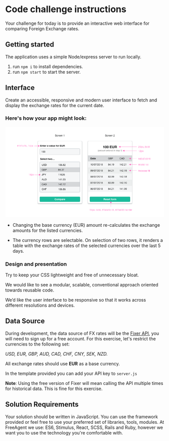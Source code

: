 # Code challenge instructions
Your challenge for today is to provide an interactive web interface for comparing Foreign Exchange rates.

## Getting started
The application uses a simple Node/express server to run locally.

1. run `npm i` to install dependencies.
2. run `npm start` to start the server.

## Interface
Create an accessible, responsive and modern user interface to fetch and display the exchange rates for the current date.

### Here's how your app might look:

![Screen 1](./wireframe.png)

* Changing the base currency (EUR) amount re-calculates the exchange amounts for the listed currencies.

* The currency rows are selectable. On selection of two rows, it renders a table with the exchange rates of the selected currencies over the last 5 days.

### Design and presentation
Try to keep your CSS lightweight and free of unnecessary bloat.

We would like to see a modular, scalable, conventional approach oriented towards reusable code.

We’d like the user interface to be responsive so that it works across different resolutions and devices.

## Data Source
During development, the data source of FX rates will be the [Fixer API](​http://fixer.io​), you will need to sign up for a free account. For this exercise, let's restrict the currencies to the following set:

*USD, EUR, GBP, AUD, CAD, CHF, CNY, SEK, NZD.*

All exchange rates should use **EUR** as a base currency.

In the template provided you can add your API key to `server.js`

**Note**: Using the free version of Fixer will mean calling the API multiple times for historical data. This is fine for this exercise.

## Solution Requirements
Your solution should be written in JavaScript. You can use the framework provided or feel free to use your preferred set of libraries, tools, modules. At FreeAgent we use: ES6, Stimulus, React, SCSS, Rails and Ruby, however we want you to use the technology you're comfortable with.
